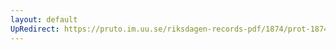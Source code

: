 ```yaml
---
layout: default
UpRedirect: https://pruto.im.uu.se/riksdagen-records-pdf/1874/prot-1874--fk--427/prot-1874--fk--427_011.pdf
---
```

